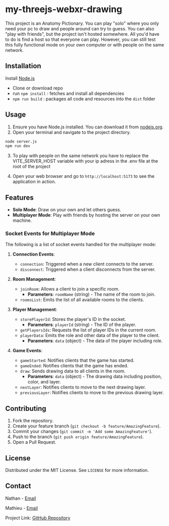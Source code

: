 # my-threejs-webxr-drawing

This project is an Anatomy Pictionary. You can play "solo" where you only need your pc to draw and people around can try to guess. You can also "play with friends", but the project isn't hosted somewhere. All you'd have to do is find a host so that everyone can play. However, you can still test this fully functional mode on your own computer or with people on the same network.

## Installation

Install [Node.js](https://nodejs.org)

- Clone or download repo
- run `npm install` : fetches and install all dependencies
- `npm run build` : packages all code and resources into the `dist` folder

## Usage

1. Ensure you have Node.js installed. You can download it from [nodejs.org](https://nodejs.org/).
2. Open your terminal and navigate to the project directory.
```bash
node server.js
npm run dev
```
3. To play with people on the same network you have to replace the VITE_SERVER_HOST variable with your ip adress in the .env file at the root of the project

4. Open your web browser and go to `http://localhost:5173` to see the application in action.

## Features

- **Solo Mode**: Draw on your own and let others guess.
- **Multiplayer Mode**: Play with friends by hosting the server on your own machine.

### Socket Events for Multiplayer Mode

The following is a list of socket events handled for the multiplayer mode:

1. **Connection Events**:
   - `connection`: Triggered when a new client connects to the server.
   - `disconnect`: Triggered when a client disconnects from the server.

2. **Room Management**:
   - `joinRoom`: Allows a client to join a specific room.
     - **Parameters**: `roomName` (string) - The name of the room to join.
   - `roomsList`: Emits the list of all available rooms to the clients.

3. **Player Management**:
   - `storePlayerId`: Stores the player's ID in the socket.
     - **Parameters**: `playerId` (string) - The ID of the player.
   - `getPlayersIds`: Requests the list of player IDs in the current room.
   - `playerData`: Emits the role and other data of the player to the client.
     - **Parameters**: `data` (object) - The data of the player including role.

4. **Game Events**:
   - `gameStarted`: Notifies clients that the game has started.
   - `gameEnded`: Notifies clients that the game has ended.
   - `draw`: Sends drawing data to all clients in the room.
     - **Parameters**: `data` (object) - The drawing data including position, color, and layer.
   - `nextLayer`: Notifies clients to move to the next drawing layer.
   - `previousLayer`: Notifies clients to move to the previous drawing layer.

## Contributing

1. Fork the repository.
2. Create your feature branch (`git checkout -b feature/AmazingFeature`).
3. Commit your changes (`git commit -m 'Add some AmazingFeature'`).
4. Push to the branch (`git push origin feature/AmazingFeature`).
5. Open a Pull Request.

## License

Distributed under the MIT License. See `LICENSE` for more information.

## Contact

Nathan - [Email](mailto:nathan.labernardiere@epita.fr)

Mathieu - [Email](mailto:mathieu.cimolai@epita.fr)

Project Link: [GitHub Repository](https://github.com/your-username/my-threejs-webxr-drawing)